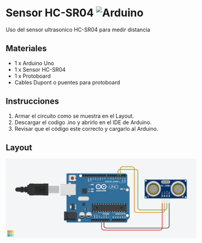 # Sensor HC-SR04 ![Arduino](https://img.shields.io/badge/arduino-Rob%C3%B3tica-blue?logo=arduino)
Uso del sensor ultrasonico HC-SR04 para medir distancia

## Materiales
* 1 x Arduino Uno
* 1 x Sensor HC-SR04
* 1 x Protoboard
* Cables Dupont o puentes para protoboard

## Instrucciones
1) Armar el circuito como se muestra en el Layout.
2) Descargar el codigo .ino y abrirlo en el IDE de Arduino.
3) Revisar que el código este correcto y cargarlo al Arduino.

## Layout
![Layout](img/layout.png)